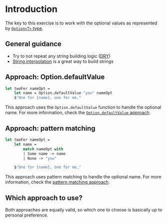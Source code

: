 # Introduction

The key to this exercise is to work with the optional values as represented by [`Option<T>` type][options].

## General guidance

- Try to not repeat any string building logic ([DRY][dry])
- [String interpolation][article-string-formatting] is a great way to build strings

## Approach: Option.defaultValue

```fsharp
let twoFer nameOpt =
    let name = Option.defaultValue "you" nameOpt
    $"One for {name}, one for me."
```

This approach uses the `Option.defaultValue` function to handle the optional name.
For more information, check the [`Option.defaultValue` approach][approach-option.default-value].

## Approach: pattern matching

```fsharp
let twoFer nameOpt =
    let name =
        match nameOpt with
        | Some name -> name
        | None -> "you"

    $"One for {name}, one for me."
```

This approach uses pattern matching to handle the optional name.
For more information, check the [pattern matching approach][approach-pattern-matching].

## Which approach to use?

Both approaches are equally valid, so which one to choose is basically up to personal preference.

[options]: https://learn.microsoft.com/en-us/dotnet/fsharp/language-reference/options
[approach-option.default-value]: https://exercism.org/tracks/fsharp/exercises/two-fer/approaches/option-default-value
[approach-pattern-matching]: https://exercism.org/tracks/fsharp/exercises/two-fer/approaches/pattern-matching
[article-string-formatting]: https://exercism.org/tracks/fsharp/exercises/two-fer/articles/string-formatting
[dry]: https://en.wikipedia.org/wiki/Don%27t_repeat_yourself
